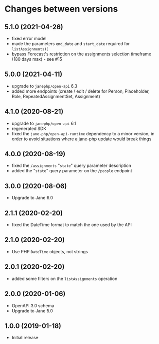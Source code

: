 # Changes between versions

## 5.1.0 (2021-04-26)

 * fixed error model
 * made the parameters `end_date` and `start_date` required for `listAssignments()`
 * bypass Forecast's restriction on the assignments selection timeframe (180 days max) - see #15

## 5.0.0 (2021-04-11)

 * upgrade to `janephp/open-api` 6.3
 * added more endpoints (create / edit / delete for Person, Placeholder, Role, RepeatedAssignmentSet, Assignment)

## 4.1.0 (2020-08-21)

 * upgrade to `janephp/open-api` 6.1
 * regenerated SDK
 * fixed the `jane-php/open-api-runtime` dependency to a minor version, in order to avoid situations where a jane-php update would break things

## 4.0.0 (2020-08-19)

 * fixed the `/assignments` "`state`" query parameter description
 * added the "`state`" query parameter on the `/people` endpoint

## 3.0.0 (2020-08-06)

* Upgrade to Jane 6.0

## 2.1.1 (2020-02-20)

* fixed the DateTime format to match the one used by the API

## 2.1.0 (2020-02-20)

* Use PHP `DateTime` objects, not strings

## 2.0.1 (2020-02-20)

* added some filters on the `listAssignments` operation

## 2.0.0 (2020-01-06)

* OpenAPI 3.0 schema
* Upgrade to Jane 5.0

## 1.0.0 (2019-01-18)

* Initial release
